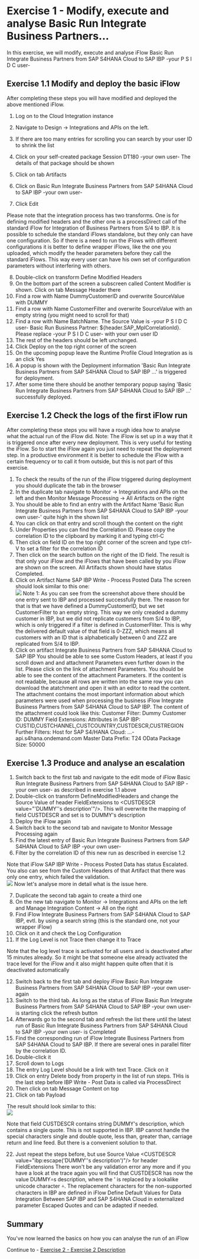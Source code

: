 # Exercise 1 - Modify, execute and analyse Basic Run Integrate Business Partners...

In this exercise, we will modify, execute and analyse iFlow Basic Run Integrate Business Partners from SAP S4HANA Cloud to SAP IBP -your P S I D C user-

## Exercise 1.1 Modify and deploy the basic iFlow

After completing these steps you will have modified and deployed the above mentioned iFlow.

1. Log on to the Cloud Integration instance

2. Navigate to Design -> Integrations and APIs on the left. 
3. If there are too many entries for scrolling you can search by your user ID to shrink the list
4. Click on your self-created package Session DT180 -your own user-
     The details of that package should be shown
5. Click on tab Artifacts
6. Click on Basic Run Integrate Business Partners from SAP S4HANA Cloud to SAP IBP -your own user-
7. Click Edit

Please note that the integration process has two transforms. One is for defining modified headers and the other one is a processDirect call of the standard iFlow for Integration of Business Partners from S/4 to IBP. It is possible to schedule the standard iFlows standalone, but they only can have one configuration. So if there is a need to run the iFlows with different configurations it is better to define wrapper iFlows, like the one you uploaded, which modify the header parameters before they call the standard iFlows. This way every user can have his own set of configuration parameters without interfering with others.

8. Double-click on transform Define Modified Headers
9. On the bottom part of the screen a subscreen called Content Modifier is shown. Click on tab Message Header there
10. Find a row with Name DummyCustomerID and overwrite SourceValue with DUMMY
11. Find a row with Name CustomerFilter and overwrite SourceValue with an empty string (you might need to scroll for that)
12. Find a row with Name BatchName. The Source Value is -your P S I D C user- Basic Run Business Partner: ${header.SAP_MplCorrelationId}. Please replace -your P S I D C user- with your own user ID
13. The rest of the headers should be left unchanged.
14. Click Deploy on the top right corner of the screen
15. On the upcoming popup leave the Runtime Profile Cloud Integration as is an click Yes
16. A popup is shown with the Deployment information 'Basic Run Integrate Business Partners from SAP S4HANA Cloud to SAP IBP ...' is triggered for deployment.
17. After some time there should be another temporary popup saying 'Basic Run Integrate Business Partners from SAP S4HANA Cloud to SAP IBP ...' successfully deployed.

## Exercise 1.2 Check the logs of the first iFlow run

After completing these steps you will have a rough idea how to analyse what the actual run of the iFlow did. 
Note: The iFlow is set up in a way that it is triggered once after every new deployment. This is very useful for testing the iFlow. So to start the iFlow again you just need to repeat the deployment step. In a productive environment it is better to schedule the iFlow with a certain frequency or to call it from outside, but this is not part of this exercise.

1. To check the results of the run of the iFlow triggered during deployment you should duplicate the tab in the browser
2. In the duplicate tab navigate to Monitor -> Integrations and APIs on the left and then Monitor Message Processing -> All Artifacts on the right
3. You should be able to find an entry with the Artifact Name 'Basic Run Integrate Business Partners from SAP S4HANA Cloud to SAP IBP -your own user-' quite high in the shown list
4. You can click on that entry and scroll though the content on the right
5. Under Properties you can find the Correlation ID. Please copy the correlation ID to the clipboard by marking it and typing ctrl-C
6. Then click on field ID on the top right corner of the screen and type ctrl-V to set a filter for the correlation ID
7. Then click on the search button on the right of the ID field. The result is that only your iFlow and the iFlows that have been called by you iFlow are shown on the screen. All Artifacts shown should have status Completed.
8. Click on Artifact Name SAP IBP Write - Process Posted Data
The screen should look similar to this one:
<br>![](/exercises/ex1/images/SessionDT180IBPWriteProcessPostedData.gif)
Note 1: As you can see from the screenshot above there should be one entry sent to IBP and processed successfully there. The reason for that is that we have defined a DummyCustomerID, but we set CustomerFilter to an empty string. This way we only creaded a dummy customer in IBP, but we did not replicate customers from S/4 to IBP, which is only triggered if a filter is defined in CustomerFliter. This is why the delivered default value of that field is 0-ZZZ, which means all customers with an ID that is alphabetically between 0 and ZZZ are replicated from S/4 to IBP.
9. Click on artifact Integrate Business Partners from SAP S4HANA Cloud to SAP IBP
You should be able to see some Custom Headers, at least if you scroll down and and attachment Parameters even further down in the list. Please click on the link of attachment Parameters. You should be able to see the content of the attachment Parameters. If the content is not readable, because all rows are written into the same row you can download the atatchment and open it with an editor to read the content. The attachment contains the most important information about which parameters were used when processing the business iFlow Integrate Business Partners from SAP S4HANA Cloud to SAP IBP.
The content of the attachment could look like this:
Customer Filter: 
Dummy Customer ID: DUMMY
Field Extensions: 
Attributes in SAP IBP: CUSTID,CUSTCHANNEL,CUSTCOUNTRY,CUSTDESCR,CUSTREGION
Further Filters: 
Host for SAP S4/HANA Cloud: ...-api.s4hana.ondemand.com
Master Data Prefix: T24
OData Package Size: 50000

## Exercise 1.3 Produce and analyse an escalation

1. Switch back to the first tab and navigate to the edit mode of iFlow Basic Run Integrate Business Partners from SAP S4HANA Cloud to SAP IBP -your own user- as described in exercise 1.1 above
2. Double-click on transform DefineModifiedHeaders and change the Source Value of header FieldExtensions to &lt;CUSTDESCR value="'DUMMY''s description'"/>. This will overwrite the mapping of field CUSTDESCR and set is to DUMMY's description
3. Deploy the iFlow again
4. Switch back to the second tab and navigate to Monitor Message Processing again
5. Find the latest entry of Basic Run Integrate Business Partners from SAP S4HANA Cloud to SAP IBP -your own user-
6. Filter by the correlation ID of this new run as described in exercise 1.2

Note that iFlow SAP IBP Write - Process Posted Data has status Escalated. You also can see from the Custom Headers of that Artifact that there was only one entry, which failed the validation. 
<br>![](/exercises/ex1/images/SessionDT180IBPWriteProcessPostedDataValidationError.gif)
Now let's analyse more in detail what is the issue here.

7. Duplicate the second tab again to create a third one
8. On the new tab navigate to Monitor -> Integrations and APIs on the left and Manage Integration Content -> All on the right
9. Find iFlow Integrate Business Partners from SAP S4HANA Cloud to SAP IBP, evtl. by using a search string (this is the standard one, not your wrapper iFlow)
10. Click on it and check the Log Configuration
11. If the Log Level is not Trace then change it to Trace

Note that the log level trace is activated for all users and is deactivated after 15 minutes already. So it might be that someone else already activated the trace level for the iFlow and it also might happen quite often that it is deactivated automatically

12. Switch back to the first tab and deploy iFlow Basic Run Integrate Business Partners from SAP S4HANA Cloud to SAP IBP -your own user- again
13. Switch to the third tab. As long as the status of iFlow Basic Run Integrate Business Partners from SAP S4HANA Cloud to SAP IBP -your own user- is starting click the refresh button
14. Afterwards go to the second tab and refresh the list there until the latest run of Basic Run Integrate Business Partners from SAP S4HANA Cloud to SAP IBP -your own user- is Completed
15. Find the corresponding run of iFlow Integrate Business Partners from SAP S4HANA Cloud to SAP IBP. If there are several ones in parallel fliter by the correlation ID.
16. Double-click it
17. Scroll down to Logs
18. The entry Log Level should be a link with text Trace. Click on it
19. Click on entry Delete body from property in the list of run steps. THis is the last step before IBP Write - Post Data is called via ProcessDirect
20. Then click on tab Message Content on top
21. Click on tab Payload

The result should look similar to this:
<br>![](/exercises/ex1/images/SessionDT180IBPWritePostDataPayload.gif)

Note that field CUSTDESCR contains string DUMMY's description, which contains a single quote. This is not supported in IBP. IBP cannot handle the special characters single and double quote, less than, greater than, carriage return and line feed. But there is a convenient solution to that.

22. Just repeat the steps before, but use Source Value &lt;CUSTDESCR value="ibp:escape('DUMMY''s description')"/> for header FieldExtensions
There won't be any validation error any more and if you have a look at the trace again you will find that CUSTDESCR has now the value DUMMY⨩s description, where the ' is replaced by a lookalike unicode character ⨩. The replacement characters for the non-supported characters in IBP are defined in iFlow Define Default Values for Data Integration Between SAP IBP and SAP S4HANA Cloud in externalized parameter Escaped Quotes and can be adapted if needed.

## Summary

You've now learned the basics on how you can analyse the run of an iFlow

Continue to - [Exercise 2 - Exercise 2 Description](../ex2/README.md)


